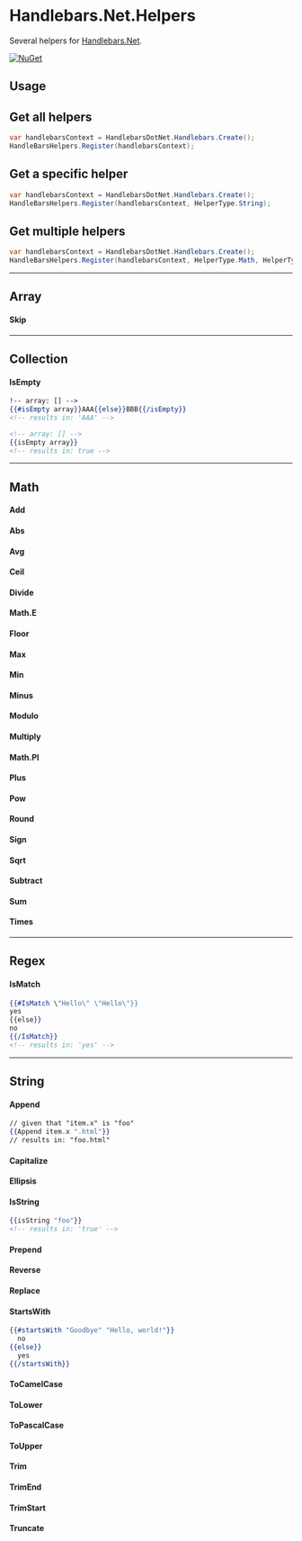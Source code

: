 
# Handlebars.Net.Helpers
Several helpers for [Handlebars.Net](https://github.com/rexm/Handlebars.Net).

[![NuGet](https://buildstats.info/nuget/Handlebars.Net.Helpers)](https://www.nuget.org/packages/Handlebars.Net.Helpers)

## Usage

## Get all helpers
``` c#
var handlebarsContext = HandlebarsDotNet.Handlebars.Create();
HandleBarsHelpers.Register(handlebarsContext);
```

## Get a specific helper
``` c#
var handlebarsContext = HandlebarsDotNet.Handlebars.Create();
HandleBarsHelpers.Register(handlebarsContext, HelperType.String);
```

## Get multiple helpers
``` c#
var handlebarsContext = HandlebarsDotNet.Handlebars.Create();
HandleBarsHelpers.Register(handlebarsContext, HelperType.Math, HelperType.String);
```

***

## Array

#### Skip

***

## Collection

#### IsEmpty
``` handlebars
!-- array: [] -->
{{#isEmpty array}}AAA{{else}}BBB{{/isEmpty}}
<!-- results in: 'AAA' -->
```
``` handlebars
<!-- array: [] -->
{{isEmpty array}}
<!-- results in: true -->
```

***

## Math

#### Add

#### Abs

#### Avg

#### Ceil

#### Divide

#### Math.E

#### Floor

#### Max

#### Min

#### Minus

#### Modulo

#### Multiply

#### Math.PI

#### Plus

#### Pow

#### Round

#### Sign

#### Sqrt

#### Subtract

#### Sum

#### Times

***
## Regex

#### IsMatch
``` handlebars
{{#IsMatch \"Hello\" \"Hello\"}}
yes
{{else}}
no
{{/IsMatch}}
<!-- results in: 'yes' -->
```

***
## String

#### Append
``` handlebars
// given that "item.x" is "foo"
{{Append item.x ".html"}}
// results in: "foo.html"
```

#### Capitalize

#### Ellipsis

#### IsString
``` handlebars
{{isString "foo"}}
<!-- results in: 'true' -->
```

#### Prepend

#### Reverse

#### Replace

#### StartsWith
``` handlebars
{{#startsWith "Goodbye" "Hello, world!"}}
  no
{{else}}
  yes
{{/startsWith}}
```

#### ToCamelCase

#### ToLower

#### ToPascalCase

#### ToUpper

#### Trim

#### TrimEnd

#### TrimStart

#### Truncate


